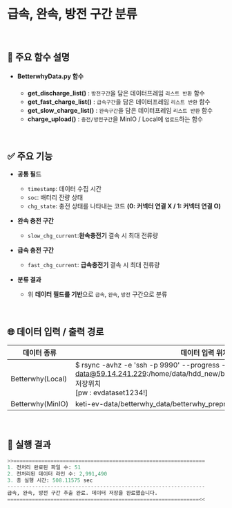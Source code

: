 # 급속, 완속, 방전 구간 분류
<br>

## 🔧 주요 함수 설명
- #### **BetterwhyData.py** 함수
  - **get_discharge_list()** : `방전구간`을 담은 데이터프레임 `리스트 반환` 함수
  - **get_fast_charge_list()** : `급속구간`을 담은 데이터프레임 `리스트 반환` 함수
  - **get_slow_charge_list()** : `완속구간`을 담은 데이터프레임 `리스트 반환` 함수
  - **charge_upload()** : `충전/방전구간`을 MinIO / Local에 `업로드`하는 함수

<br>

## ✅ 주요 기능
- **공통 필드**  
  - `timestamp`: 데이터 수집 시간  
  - `soc`: 배터리 잔량 상태  
  - `chg_state`: 충전 상태를 나타내는 코드 **(0: 커넥터 연결 X / 1: 커넥터 연결 O)**

- **완속 충전 구간**  
  - `slow_chg_current`:**완속충전기** 결속 시 최대 전류량

- **급속 충전 구간**  
  - `fast_chg_current`: **급속충전기** 결속 시 최대 전류량

- **분류 결과**  
  - 위 **데이터 필드를 기반**으로 `급속`, `완속`, `방전` 구간으로 분류

<br>

## 🌐 데이터 입력 / 출력 경로
| 데이터 종류 | 데이터 입력 위치 | 데이터 저장 위치 |
|-|-|-|
|Betterwhy(Local)|$ rsync -avhz -e 'ssh -p 9990' --progress --partial data@59.14.241.229:/home/data/hdd_new/betterwhy_data/betterwhy_preproc 저장위치<br>[pw : evdataset1234!]| /
|Betterwhy(MinIO)|keti-ev-data/betterwhy_data/betterwhy_preprocessed|tmp/classify_charging

<br>

## 📝 실행 결과
```python
>>==============================================================
1. 전처리 완료된 파일 수: 51
2. 전처리된 데이터 라인 수: 2,991,490
3. 총 실행 시간: 508.11575 sec
----------------------------------------------------------------
급속, 완속, 방전 구간 추출 완료. 데이터 저장을 완료했습니다.
==============================================================<<
```
